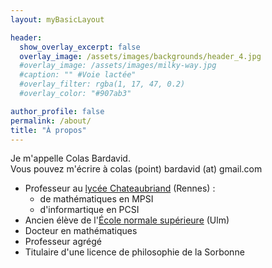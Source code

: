 ```yaml
---
layout: myBasicLayout

header:
  show_overlay_excerpt: false
  overlay_image: /assets/images/backgrounds/header_4.jpg
  #overlay_image: /assets/images/milky-way.jpg
  #caption: "" #Voie lactée"
  #overlay_filter: rgba(1, 17, 47, 0.2)
  #overlay_color: "#907ab3"

author_profile: false
permalink: /about/
title: "À propos"
---
```


Je m'appelle Colas Bardavid.  
Vous pouvez m'écrire à colas (point) bardavid (at) gmail.com

<!-- # Mathématiques -->
- Professeur au [lycée Chateaubriand](https://www.lycee-chateaubriand.fr/) (Rennes) :
  - de mathématiques en MPSI
  - d'informartique en PCSI
- Ancien élève de l'[École normale supérieure](https://www.ens.psl.eu) (Ulm)
- Docteur en mathématiques 
- Professeur agrégé
- Titulaire d'une licence de philosophie de la Sorbonne

<!--# Informatique
- Je suis le créateur de l'application pour tablettes et smartphones Improov, disponible pour iPhone, Android et iPad. 
- J'ai travaillé au sein du [Laptop](http://lelaptop.com) pendant deux années durant lesquelles je me suis formé à l'[UX design](https://www.youtube.com/watch?v=SRec90j6lTY). J'utilise désormais ces principes de conception dans toutes mes activités. 
- Je suis co-créateur de [Mathopera](https://mathopera.com) et co-animateur de [Improov Maths](https://twitter.com/Improov_Maths), destinés aux étudiants et aux enseignants.

# Philosophie
- Je suis titulaire d'une licence de philosophie de la Sorbonne.-->


